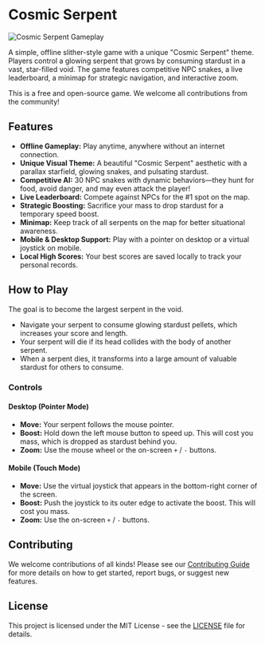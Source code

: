 # Cosmic Serpent

![Cosmic Serpent Gameplay](https://i.imgur.com/example.gif) <!-- Placeholder for a gameplay GIF -->

A simple, offline slither-style game with a unique "Cosmic Serpent" theme. Players control a glowing serpent that grows by consuming stardust in a vast, star-filled void. The game features competitive NPC snakes, a live leaderboard, a minimap for strategic navigation, and interactive zoom.

This is a free and open-source game. We welcome all contributions from the community!

## Features

- **Offline Gameplay:** Play anytime, anywhere without an internet connection.
- **Unique Visual Theme:** A beautiful "Cosmic Serpent" aesthetic with a parallax starfield, glowing snakes, and pulsating stardust.
- **Competitive AI:** 30 NPC snakes with dynamic behaviors—they hunt for food, avoid danger, and may even attack the player!
- **Live Leaderboard:** Compete against NPCs for the #1 spot on the map.
- **Strategic Boosting:** Sacrifice your mass to drop stardust for a temporary speed boost.
- **Minimap:** Keep track of all serpents on the map for better situational awareness.
- **Mobile & Desktop Support:** Play with a pointer on desktop or a virtual joystick on mobile.
- **Local High Scores:** Your best scores are saved locally to track your personal records.

## How to Play

The goal is to become the largest serpent in the void.

- Navigate your serpent to consume glowing stardust pellets, which increases your score and length.
- Your serpent will die if its head collides with the body of another serpent.
- When a serpent dies, it transforms into a large amount of valuable stardust for others to consume.

### Controls

#### Desktop (Pointer Mode)

- **Move:** Your serpent follows the mouse pointer.
- **Boost:** Hold down the left mouse button to speed up. This will cost you mass, which is dropped as stardust behind you.
- **Zoom:** Use the mouse wheel or the on-screen `+` / `-` buttons.

#### Mobile (Touch Mode)

- **Move:** Use the virtual joystick that appears in the bottom-right corner of the screen.
- **Boost:** Push the joystick to its outer edge to activate the boost. This will cost you mass.
- **Zoom:** Use the on-screen `+` / `-` buttons.

## Contributing

We welcome contributions of all kinds! Please see our [Contributing Guide](CONTRIBUTING.md) for more details on how to get started, report bugs, or suggest new features.

## License

This project is licensed under the MIT License - see the [LICENSE](LICENSE) file for details.

